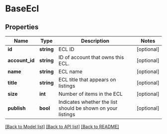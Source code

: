 # BaseEcl

## Properties
Name | Type | Description | Notes
------------ | ------------- | ------------- | -------------
**id** | **string** | ECL ID | [optional] 
**account_id** | **string** | ID of account that owns this ECL. | [optional] 
**name** | **string** | ECL name | [optional] 
**title** | **string** | ECL title that appears on listings | [optional] 
**size** | **int** | Number of items in the ECL | [optional] 
**publish** | **bool** | Indicates whether the list should be shown on your listings | [optional] 

[[Back to Model list]](../README.md#documentation-for-models) [[Back to API list]](../README.md#documentation-for-api-endpoints) [[Back to README]](../README.md)


